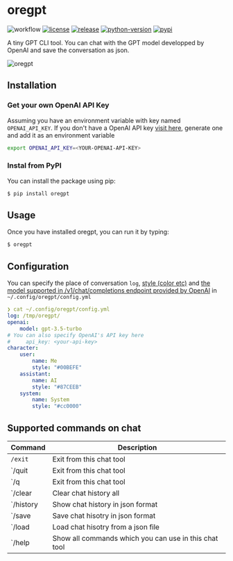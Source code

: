 # oregpt
![workflow](https://github.com/shinichi-takayanagi/oregpt/actions/workflows/main.yml/badge.svg)
[![license](https://img.shields.io/github/license/shinichi-takayanagi/oregpt.svg)](https://github.com/shinichi-takayanagi/oregpt/blob/master/LICENSE)
[![release](https://img.shields.io/github/release/shinichi-takayanagi/oregpt.svg)](https://github.com/shinichi-takayanagi/oregpt/releases/latest)
[![python-version](https://img.shields.io/pypi/pyversions/oregpt.svg)](https://pypi.org/project/oregpt/)
[![pypi](https://img.shields.io/pypi/v/oregpt?color=%2334D058&label=pypi%20package)](https://pypi.org/project/oregpt)

A tiny GPT CLI tool.
You can chat with the GPT model developped by OpenAI and save the conversation as json.

![oregpt](https://user-images.githubusercontent.com/24406372/236609166-0f2385b1-fd9e-4810-b80d-c19c44d13411.gif)

## Installation
### Get your own OpenAI API Key
Assuming you have an environment variable with key named `OPENAI_API_KEY`.
If you don't have a OpenAI API key [visit here](https://platform.openai.com/account/api-keys), generate one and add it as an environment variable

```bash
export OPENAI_API_KEY=<YOUR-OPENAI-API-KEY>

```

### Instal from PyPI
You can install the package using pip:

```bash
$ pip install oregpt
```

## Usage
Once you have installed oregpt, you can run it by typing:
```bash
$ oregpt
```

## Configuration
You can specify the place of conversation `log`,
[style (color etc)](https://python-prompt-toolkit.readthedocs.io/en/master/pages/advanced_topics/styling.html)
and
[the model supported in /v1/chat/completions endpoint provided by OpenAI](https://platform.openai.com/docs/models/overview)
in `~/.config/oregpt/config.yml`
```yaml
❯ cat ~/.config/oregpt/config.yml
log: /tmp/oregpt/
openai:
    model: gpt-3.5-turbo
# You can also specify OpenAI's API key here
#     api_key: <your-api-key>
character:
    user:
        name: Me
        style: "#00BEFE"
    assistant:
        name: AI
        style: "#87CEEB"
    system:
        name: System
        style: "#cc0000"
```

## Supported commands on chat
|  Command  |  Description  |
| ---- | ---- |
| `/exit`   | Exit from this chat tool |
| `/quit    | Exit from this chat tool |
| `/q       | Exit from this chat tool |
| `/clear   | Clear chat history all |
| `/history | Show chat history in json format |
| `/save    | Save chat hisotry in json format |
| `/load    | Load chat hisotry from a json file |
| `/help    | Show all commands which you can use in this chat tool |
